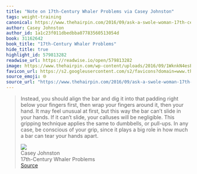 ```yaml
---
title: "Note on 17th-Century Whaler Problems via Casey Johnston"
tags: weight-training
canonical: https://www.thehairpin.com/2016/09/ask-a-swole-woman-17th-century-whaler-problems/?ref=shesabeast.co
author: Casey Johnston
author_id: 1a1c23f011dbedbba07783560513054d
book: 31162642
book_title: "17th-Century Whaler Problems"
hide_title: true
highlight_id: 579813282
readwise_url: https://readwise.io/open/579813282
image: https://www.thehairpin.com/wp-content/uploads/2016/09/1WknkN4esEl7z3p7bLXVzpQ.png
favicon_url: https://s2.googleusercontent.com/s2/favicons?domain=www.thehairpin.com
source_emoji: 🌐
source_url: "https://www.thehairpin.com/2016/09/ask-a-swole-woman-17th-century-whaler-problems/?ref=shesabeast.co#:~:text=Instead%2C%20you%20should,tear%20your%20hands%C2%A0apart."
---
```


> Instead, you should align the bar and dig it into that padding right below your fingers first, then wrap your fingers around it, then your hand. It may feel unusual at first, but this way the bar can’t slide in your hands. If it can’t slide, your calluses will be negligible. This gripping technique applies the same to dumbbells, or pull-ups. In any case, be conscious of your grip, since it plays a big role in how much a bar can tear your hands apart.
> <div class="quoteback-footer"><div class="quoteback-avatar"><img class="mini-favicon" src="https://s2.googleusercontent.com/s2/favicons?domain=www.thehairpin.com"></div><div class="quoteback-metadata"><div class="metadata-inner"><span style="display:none">FROM:</span><div aria-label="Casey Johnston" class="quoteback-author"> Casey Johnston</div><div aria-label="17th-Century Whaler Problems" class="quoteback-title"> 17th-Century Whaler Problems</div></div></div><div class="quoteback-backlink"><a target="_blank" aria-label="go to the full text of this quotation" rel="noopener" href="https://www.thehairpin.com/2016/09/ask-a-swole-woman-17th-century-whaler-problems/?ref=shesabeast.co#:~:text=Instead%2C%20you%20should,tear%20your%20hands%C2%A0apart." class="quoteback-arrow"> Source</a></div></div>